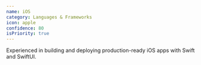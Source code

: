 ```yaml
---
name: iOS
category: Languages & Frameworks
icon: apple
confidence: 80
isPriority: true
---
```


Experienced in building and deploying production-ready iOS apps with Swift and SwiftUI.